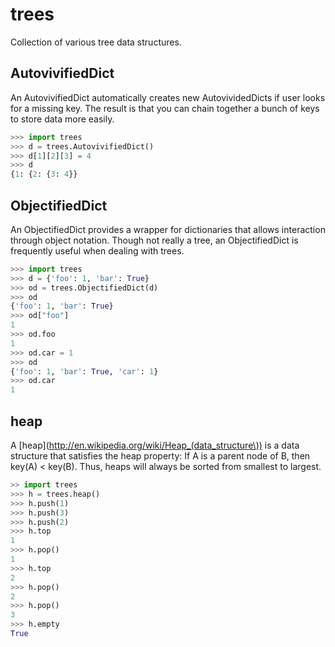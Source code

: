 trees
=====

Collection of various tree data structures.

AutovivifiedDict
----------------

An AutovivifiedDict automatically creates new AutovividedDicts if user looks for a missing key. The result is that you can chain together a bunch of keys to store data more easily.

```python
>>> import trees
>>> d = trees.AutovivifiedDict()
>>> d[1][2][3] = 4
>>> d
{1: {2: {3: 4}}
```

ObjectifiedDict
---------------

An ObjectifiedDict provides a wrapper for dictionaries that allows interaction through object notation. Though not really a tree, an ObjectifiedDict is frequently useful when dealing with trees.

```python
>>> import trees
>>> d = {'foo': 1, 'bar': True}
>>> od = trees.ObjectifiedDict(d)
>>> od
{'foo': 1, 'bar': True}
>>> od["foo"]
1
>>> od.foo
1
>>> od.car = 1
>>> od
{'foo': 1, 'bar': True, 'car': 1}
>>> od.car
1
```

heap
----

A [heap](http://en.wikipedia.org/wiki/Heap_(data_structure\)) is a data structure that satisfies the heap property: If A is a parent node of B, then key(A) < key(B). Thus, heaps will always be sorted from smallest to largest.

```python
>> import trees
>>> h = trees.heap()
>>> h.push(1)
>>> h.push(3)
>>> h.push(2)
>>> h.top
1
>>> h.pop()
1
>>> h.top
2
>>> h.pop()
2
>>> h.pop()
3
>>> h.empty
True
```
